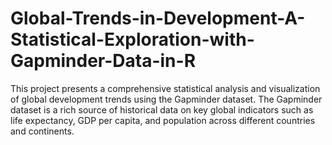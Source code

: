 # Global-Trends-in-Development-A-Statistical-Exploration-with-Gapminder-Data-in-R
This project presents a comprehensive statistical analysis and visualization of global development trends using the Gapminder dataset. The Gapminder dataset is a rich source of historical data on key global indicators such as life expectancy, GDP per capita, and population across different countries and continents.
